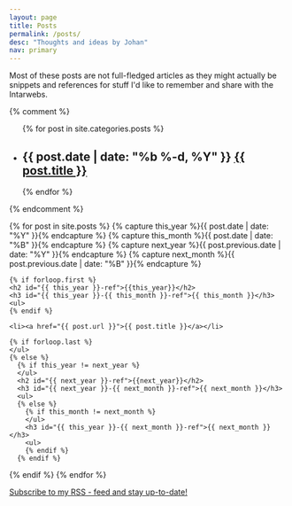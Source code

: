 ```yaml
---
layout: page
title: Posts
permalink: /posts/
desc: "Thoughts and ideas by Johan"
nav: primary
---
```


Most of these posts are not full-fledged articles as they might actually be snippets and references for stuff I'd like to remember and share with the Intarwebs.

<div role="blog">

  {% comment %}
  <!-- http://stackoverflow.com/a/19104574 -->
  <ul class="post-list">
  {% for post in site.categories.posts %}
    <li>
      <h2>
        <span class="post-meta">{{ post.date | date: "%b %-d, %Y" }}</span>
        <a class="post-link" href="{{ post.url | prepend: site.baseurl }}"{% if post.lang != null %} lang="{{ post.lang }}"{% endif %}>{{ post.title }}</a>
      </h2>
    </li>
  {% endfor %}
  </ul>
  {% endcomment %}
  
  {% for post in site.posts  %}
    {% capture this_year %}{{ post.date | date: "%Y" }}{% endcapture %}
    {% capture this_month %}{{ post.date | date: "%B" }}{% endcapture %}
    {% capture next_year %}{{ post.previous.date | date: "%Y" }}{% endcapture %}
    {% capture next_month %}{{ post.previous.date | date: "%B" }}{% endcapture %}

    {% if forloop.first %}
    <h2 id="{{ this_year }}-ref">{{this_year}}</h2>
    <h3 id="{{ this_year }}-{{ this_month }}-ref">{{ this_month }}</h3>
    <ul>
    {% endif %}

    <li><a href="{{ post.url }}">{{ post.title }}</a></li>

    {% if forloop.last %}
    </ul>
    {% else %}
      {% if this_year != next_year %}
      </ul>
      <h2 id="{{ next_year }}-ref">{{next_year}}</h2>
      <h3 id="{{ next_year }}-{{ next_month }}-ref">{{ next_month }}</h3>
      <ul>
      {% else %}
        {% if this_month != next_month %}
        </ul>
        <h3 id="{{ this_year }}-{{ next_month }}-ref">{{ next_month }}</h3>
        <ul>
        {% endif %}
      {% endif %}
  {% endif %}
{% endfor %}

  <p class="rss-subscribe"><a href="{{ "/feed.xml" | prepend: site.baseurl }}">Subscribe to my RSS - feed and stay up-to-date!</a></p>

</div>
